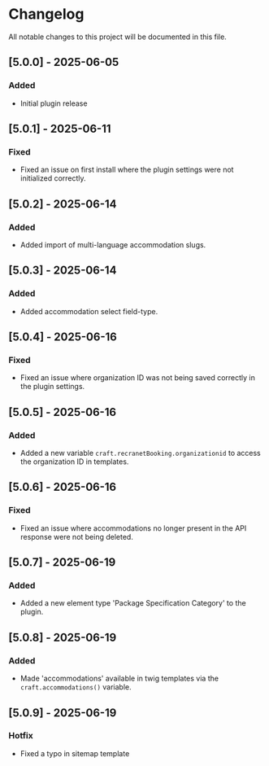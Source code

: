 # Changelog

All notable changes to this project will be documented in this file.

## [5.0.0] - 2025-06-05
### Added
- Initial plugin release

## [5.0.1] - 2025-06-11
### Fixed
- Fixed an issue on first install where the plugin settings were not initialized correctly.

## [5.0.2] - 2025-06-14
### Added
- Added import of multi-language accommodation slugs.

## [5.0.3] - 2025-06-14
### Added
- Added accommodation select field-type.

## [5.0.4] - 2025-06-16
### Fixed
- Fixed an issue where organization ID was not being saved correctly in the plugin settings.

## [5.0.5] - 2025-06-16
### Added
- Added a new variable `craft.recranetBooking.organizationid` to access the organization ID in templates.

## [5.0.6] - 2025-06-16
### Fixed
- Fixed an issue where accommodations no longer present in the API response were not being deleted.

## [5.0.7] - 2025-06-19
### Added
- Added a new element type 'Package Specification Category' to the plugin.

## [5.0.8] - 2025-06-19
### Added
- Made 'accommodations' available in twig templates via the `craft.accommodations()` variable.

## [5.0.9] - 2025-06-19
### Hotfix
- Fixed a typo in sitemap template